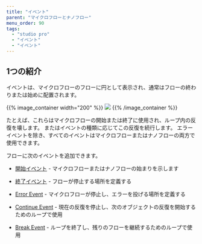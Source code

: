 ```yaml
---
title: "イベント"
parent: "マイクロフローとナノフロー"
menu_order: 90
tags:
  - "studio pro"
  - "イベント"
  - "イベント"
---
```


## 1つの紹介

イベントは、マイクロフローのフローに円として表示され、通常はフローの終わりまたは始めに配置されます。

{{% image_container width="200" %}}
![](attachments/events/events.png)
{{% /image_container %}}

たとえば、これらはマイクロフローの開始または終了に使用され、ループ内の反復を壊します。 またはイベントの種類に応じてこの反復を続行します。 エラーイベントを除き、すべてのイベントはマイクロフローまたはナノフローの両方で使用できます。

フローに次のイベントを追加できます。

* [開始イベント](start-event) - マイクロフローまたはナノフローの始まりを示します

* [終了イベント](end-event) - フローが停止する場所を定義する

* [Error Event](error-event) - マイクロフローが停止し、エラーを投げる場所を定義する

* [Continue Event](continue-event) - 現在の反復を停止し、次のオブジェクトの反復を開始するためのループで使用

* [Break Event](break-event) - ループを終了し、残りのフローを継続するためのループで使用